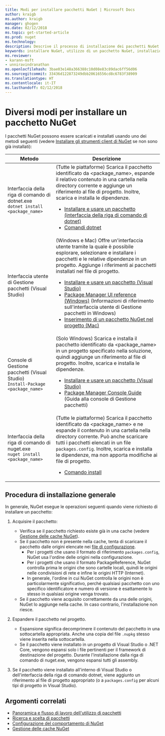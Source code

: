 ```yaml
---
title: Modi per installare pacchetti NuGet | Microsoft Docs
author: kraigb
ms.author: kraigb
manager: ghogen
ms.date: 02/12/2018
ms.topic: get-started-article
ms.prod: nuget
ms.technology: 
description: Descrive il processo di installazione dei pacchetti NuGet in un progetto, incluso cosa accade sul disco e ai file di progetto applicabili.
keywords: installare NuGet, utilizzo di un pacchetto NuGet, installazione di pacchetti NuGet, riferimenti ai pacchetti NuGet
ms.reviewer:
- karann-msft
- unniravindranathan
ms.openlocfilehash: 3bae03e148a366388c10d08e83c89dac6ff56d06
ms.sourcegitcommit: 33436d122873249dbb20616556cd8c6783f38909
ms.translationtype: HT
ms.contentlocale: it-IT
ms.lasthandoff: 02/12/2018
---
```

# <a name="different-ways-to-install-a-nuget-package"></a>Diversi modi per installare un pacchetto NuGet

I pacchetti NuGet possono essere scaricati e installati usando uno dei metodi seguenti (vedere [Installare gli strumenti client di NuGet](../install-nuget-client-tools.md) se non sono già installati):

| Metodo | Descrizione |
| --- | --- |
| Interfaccia della riga di comando di dotnet.exe<br/>`dotnet install <package_name>` | (Tutte le piattaforme) Scarica il pacchetto identificato da \<package_name\>, espande il relativo contenuto in una cartella nella directory corrente e aggiunge un riferimento al file di progetto. Inoltre, scarica e installa le dipendenze.<ul><li>[Installare e usare un pacchetto (interfaccia della riga di comando di dotnet)](../quickstart/install-and-use-a-package-using-the-dotnet-cli.md)</li><li>[Comandi dotnet](../tools/dotnet-commands.md)</li></ul> |
| Interfaccia utente di Gestione pacchetti (Visual Studio) | (Windows e Mac) Offre un'interfaccia utente tramite la quale è possibile esplorare, selezionare e installare i pacchetti e le relative dipendenze in un progetto. Aggiunge i riferimenti ai pacchetti installati nel file di progetto.<ul><li>[Installare e usare un pacchetto (Visual Studio)](../quickstart/install-and-use-a-package-in-visual-studio.md)</li><li>[Package Manager UI reference (Windows)](../tools/package-manager-ui.md) (Informazioni di riferimento sull'interfaccia utente di Gestione pacchetti in Windows)</li><li>[Inserimento di un pacchetto NuGet nel progetto (Mac)](/visualstudio/mac/nuget-walkthrough)</li></ul> |
| Console di Gestione pacchetti (Visual Studio)<br/>`Install-Package <package_name>` | (Solo Windows) Scarica e installa il pacchetto identificato da \<package_name\> in un progetto specificato nella soluzione, quindi aggiunge un riferimento al file di progetto. Inoltre, scarica e installa le dipendenze.<ul><li>[Installare e usare un pacchetto (Visual Studio)](../quickstart/install-and-use-a-package-in-visual-studio.md)</li><li>[Package Manager Console Guide](../tools/package-manager-console.md) (Guida alla console di Gestione pacchetti)</li></ul> |
| Interfaccia della riga di comando di nuget.exe<br/>`nuget install <package_name>` | (Tutte le piattaforme) Scarica il pacchetto identificato da \<package_name\> e ne espande il contenuto in una cartella nella directory corrente. Può anche scaricare tutti i pacchetti elencati in un file `packages.config`. Inoltre, scarica e installa le dipendenze, ma non apporta modifiche ai file di progetto.<ul><li>[Comando install](../tools/cli-ref-install.md)</li></ul> |

## <a name="general-install-process"></a>Procedura di installazione generale

In generale, NuGet esegue le operazioni seguenti quando viene richiesto di installare un pacchetto:

1. Acquisire il pacchetto:
    - Verifica se il pacchetto richiesto esiste già in una cache (vedere [Gestione delle cache NuGet](managing-the-nuget-cache.md)).
    - Se il pacchetto non è presente nella cache, tenta di scaricare il pacchetto dalle origini elencate nei [file di configurazione](Configuring-NuGet-Behavior.md).
      - Per i progetti che usano il formato di riferimento `packages.config`, NuGet usa l'ordine delle origini nella configurazione.
      - Per i progetti che usano il formato PackageReference, NuGet controlla prima le origini che sono cartelle locali, quindi le origini nelle condivisioni di rete e infine le origini HTTP (Internet).
      - In generale, l'ordine in cui NuGet controlla le origini non è particolarmente significativo, perché qualsiasi pacchetto con uno specifico identificatore e numero di versione è esattamente lo stesso in qualsiasi origine venga trovato.
    - Se il pacchetto viene acquisito correttamente da una delle origini, NuGet lo aggiunge nella cache. In caso contrario, l'installazione non riesce.

1. Espandere il pacchetto nel progetto.
    - Espansione significa decomprimere il contenuto del pacchetto in una sottocartella appropriata. Anche una copia del file `.nupkg` stesso viene inserita nella sottocartella.
    - Se il pacchetto viene installato in un progetto di Visual Studio o .NET Core, vengono espansi solo i file pertinenti per il framework di destinazione del progetto. Durante l'installazione dalla riga di comando di nuget.exe, vengono espansi tutti gli assembly.

1. Se il pacchetto viene installato all'interno di Visual Studio o dell'interfaccia della riga di comando dotnet, viene aggiunto un riferimento al file di progetto appropriato (o a `packages.config` per alcuni tipi di progetto in Visual Studio).

## <a name="related-topics"></a>Argomenti correlati

- [Panoramica e flusso di lavoro dell'utilizzo di pacchetti](../consume-packages/overview-and-workflow.md)
- [Ricerca e scelta di pacchetti](../consume-packages/finding-and-choosing-packages.md)
- [Configurazione del comportamento di NuGet](../consume-packages/configuring-nuget-behavior.md)
- [Gestione delle cache NuGet](managing-the-nuget-cache.md)
